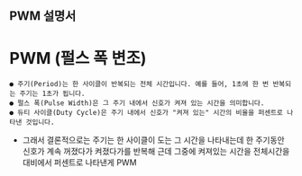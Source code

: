 ## PWM 설명서

# PWM (펄스 폭 변조)
```
● 주기(Period)는 한 사이클이 반복되는 전체 시간입니다. 예를 들어, 1초에 한 번 반복되는 주기는 1초가 됩니다.
● 펄스 폭(Pulse Width)은 그 주기 내에서 신호가 켜져 있는 시간을 의미합니다.
● 듀티 사이클(Duty Cycle)은 주기 내에서 신호가 "켜져 있는" 시간의 비율을 퍼센트로 나타낸 것입니다.
```
- 그래서 결론적으로는 주기는 한 사이클이 도는 그 시간을 나타내는데 한 주기동안 신호가 계속 꺼졌다가 켜졌다가를 반복해 근데 그중에 켜져있는 시간을 전체시간을 대비에서 퍼센트로 나타낸게 PWM

